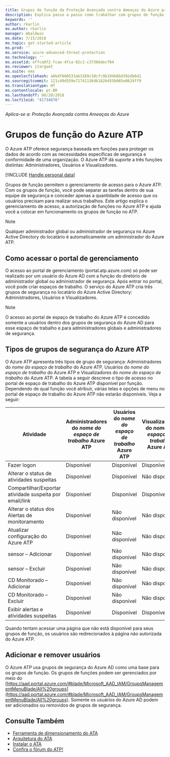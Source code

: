 ```yaml
---
title: Grupos de função da Proteção Avançada contra Ameaças do Azure para gerenciamento de acesso | Microsoft Docs
description: Explica passo a passo como trabalhar com grupos de função do Azure ATP.
keywords: ''
author: rkarlin
ms.author: rkarlin
manager: mbaldwin
ms.date: 7/15/2018
ms.topic: get-started-article
ms.prod: ''
ms.service: azure-advanced-threat-protection
ms.technology: ''
ms.assetid: effca0f2-fcae-4fca-92c1-c37306decf84
ms.reviewer: itargoet
ms.suite: ems
ms.openlocfilehash: a6b4f668533ab3169c10cfc9b194b8bd392db6d1
ms.sourcegitcommit: 121c49d559e71741136db1626455b065e8624ff9
ms.translationtype: HT
ms.contentlocale: pt-BR
ms.lasthandoff: 08/20/2018
ms.locfileid: "41734676"
---
```

*Aplica-se a: Proteção Avançada contra Ameaças do Azure*




# <a name="azure-atp-role-groups"></a>Grupos de função do Azure ATP

O Azure ATP oferece segurança baseada em funções para proteger os dados de acordo com as necessidades específicas de segurança e conformidade de uma organização. O Azure ATP dá suporte a três funções distintas: Administradores, Usuários e Visualizadores. 

[!INCLUDE [Handle personal data](../includes/gdpr-intro-sentence.md)]

Grupos de função permitem o gerenciamento de acesso para o Azure ATP. Com os grupos de função, você pode separar as tarefas dentro de sua equipe de segurança e conceder apenas a quantidade de acesso que os usuários precisam para realizar seus trabalhos. Este artigo explica o gerenciamento de acesso, a autorização de funções no Azure ATP e ajuda você a colocar em funcionamento os grupos de função no ATP.

> [!NOTE]
> Qualquer administrador global ou administrador de segurança no Azure Active Directory do locatário é automaticamente um administrador do Azure ATP.

## <a name="accessing-the-management-portal"></a>Como acessar o portal de gerenciamento

O acesso ao portal de gerenciamento (portal.atp.azure.com) só pode ser realizado por um usuário do Azure AD com a função do diretório de administrador global ou administrador de segurança. Após entrar no portal, você pode criar espaços de trabalho. O serviço do Azure ATP cria três grupos de segurança no locatário do Azure Active Directory: Administradores, Usuários e Visualizadores. 

> [!NOTE]
> O acesso ao portal de espaço de trabalho do Azure ATP é concedido somente a usuários dentro dos grupos de segurança do Azure AD para esse espaço de trabalho e para administradores globais e administradores de segurança.


## <a name="types-of-azure-atp-security-groups"></a>Tipos de grupos de segurança do Azure ATP 

O Azure ATP apresenta três tipos de grupo de segurança: Administradores do *nome do espaço de trabalho* do Azure ATP, Usuários do *nome do espaço de trabalho* do Azure ATP e Visualizadores do *nome do espaço de trabalho* do Azure ATP. A tabela a seguir descreve o tipo de acesso no portal de espaço de trabalho do Azure ATP disponível por função. Dependendo de qual função você atribuir, várias telas e opções de menu no portal de espaço de trabalho do Azure ATP não estarão disponíveis. Veja a seguir:

|Atividade |Administradores do *nome do espaço de trabalho* Azure ATP|Usuários do *nome do espaço de trabalho* Azure ATP|Visualizadores do *nome do espaço de trabalho* Azure ATP|
|----|----|----|----|
|Fazer logon|Disponível|Disponível|Disponível|
|Alterar o status de atividades suspeitas|Disponível|Disponível|Não disponível|
|Compartilhar/Exportar atividade suspeita por email/link|Disponível|Disponível|Disponível|
|Alterar o status dos Alertas de monitoramento|Disponível|Não disponível|Não disponível|
|Atualizar configuração do Azure ATP|Disponível|Não disponível|Não disponível|
|sensor – Adicionar|Disponível|Não disponível|Não disponível|
|sensor – Excluir |Disponível|Não disponível|Não disponível|
|CD Monitorado – Adicionar |Disponível|Não disponível|Não disponível|
|CD Monitorado – Excluir|Disponível|Não disponível|Não disponível|
|Exibir alertas e atividades suspeitas|Disponível|Disponível|Disponível|


Quando tentam acessar uma página que não está disponível para seus grupos de função, os usuários são redirecionados à página não autorizada do Azure ATP. 

## <a name="add-and-remove-users"></a>Adicionar e remover usuários 


O Azure ATP usa grupos de segurança do Azure AD como uma base para os grupos de função. Os grupos de funções podem ser gerenciados por meio do [https://aad.portal.azure.com/#blade/Microsoft_AAD_IAM/GroupsManagementMenuBlade/All%20groups](https://aad.portal.azure.com/#blade/Microsoft_AAD_IAM/GroupsManagementMenuBlade/All%20groups). Somente os usuários do Azure AD podem ser adicionados ou removidos de grupos de segurança. 

## <a name="see-also"></a>Consulte Também
- [Ferramenta de dimensionamento do ATA](http://aka.ms/aatpsizingtool)
- [Arquitetura do ATA](atp-architecture.md)
- [Instalar o ATA](install-atp-step1.md)
- [Confira o fórum do ATP!](https://aka.ms/azureatpcommunity)


